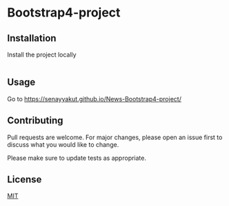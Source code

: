 # Bootstrap4-project


## Installation

Install the project locally
```bash
```

## Usage
Go to 
https://senayyakut.github.io/News-Bootstrap4-project/

## Contributing
Pull requests are welcome. For major changes, please open an issue first to discuss what you would like to change.

Please make sure to update tests as appropriate.

## License
[MIT](https://choosealicense.com/licenses/mit/)
